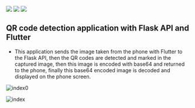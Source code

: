![](https://img.shields.io/badge/Flutter-02569B?style=for-the-badge&logo=flutter&logoColor=white) ![](https://img.shields.io/badge/Python-FFD43B?style=for-the-badge&logo=python&logoColor=blue) ![](https://img.shields.io/badge/Flask-000000?style=for-the-badge&logo=flask&logoColor=white)

## QR code detection application with Flask API and Flutter

* This application sends the image taken from the phone with Flutter to the Flask API, then the QR codes are detected and marked in the captured image, then this image is encoded with base64 and returned to the phone, finally this base64 encoded image is decoded and displayed on the phone screen.

![index0](https://user-images.githubusercontent.com/54184905/161105117-d42006a4-3bda-45c1-8d6c-0fd0b585f74d.jpeg)

![index](https://user-images.githubusercontent.com/54184905/161105164-732787a0-740e-4078-bcdc-423b8bc3fa2a.jpeg)


